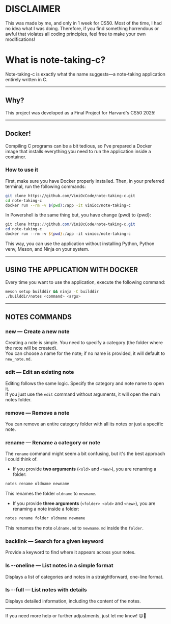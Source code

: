 # DISCLAIMER 

This was made by me, and only in 1 week for CS50.
Most of the time, I had no idea what I was doing. Therefore, if you find something horrendous or awful that violates all coding principles, feel free to make your own modifications!

# What is note-taking-c?

Note-taking-c is exactly what the name suggests—a note-taking application entirely written in C.

---

## Why?

This project was developed as a Final Project for Harvard's CS50 2025!  

---

## Docker!

Compiling C programs can be a bit tedious, so I've prepared a Docker image that installs everything you need to run the application inside a container.

### How to use it

First, make sure you have Docker properly installed.
Then, in your preferred terminal, run the following commands:

```bash
git clone https://github.com/ViniOcCode/note-taking-c.git
cd note-taking-c
docker run --rm -v $(pwd):/app -it vinioc/note-taking-c
```

In Powershell is the same thing but, you have change (pwd) to {pwd}:

```powershell
git clone https://github.com/ViniOcCode/note-taking-c.git
cd note-taking-c
docker run --rm -v ${pwd}:/app -it vinioc/note-taking-c
```

This way, you can use the application without installing Python, Python venv, Meson, and Ninja on your system.

---

## USING THE APPLICATION WITH DOCKER

Every time you want to use the application, execute the following command:

```bash
meson setup builddir && ninja -C builddir
./builddir/notes <command> <args>
```

---

## NOTES COMMANDS

### **new <category> <name>** — Create a new note

Creating a note is simple. You need to specify a category (the folder where the note will be created).  
You can choose a name for the note; if no name is provided, it will default to `new_note.md`.

### **edit <category> <name>** — Edit an existing note

Editing follows the same logic. Specify the category and note name to open it.  
If you just use the `edit` command without arguments, it will open the main notes folder.

### **remove <category> <name>** — Remove a note

You can remove an entire category folder with all its notes or just a specific note.

### **rename <old> <new> <newnamenote>** — Rename a category or note

The `rename` command might seem a bit confusing, but it's the best approach I could think of.  

- If you provide **two arguments** (`<old>` and `<new>`), you are renaming a folder:

```bash
notes rename oldname newname
```
This renames the folder `oldname` to `newname`.

- If you provide **three arguments** (`<folder> <old>` and `<new>`), you are renaming a note inside a folder:

```bash
notes rename folder oldname newname
```
This renames the note `oldname.md` to `newname.md` inside the `folder`.

### **backlink <keyword>** — Search for a given keyword

Provide a keyword to find where it appears across your notes.

### **ls --oneline** — List notes in a simple format

Displays a list of categories and notes in a straightforward, one-line format.

### **ls --full** — List notes with details

Displays detailed information, including the content of the notes.

---

If you need more help or further adjustments, just let me know! 😊🚀
